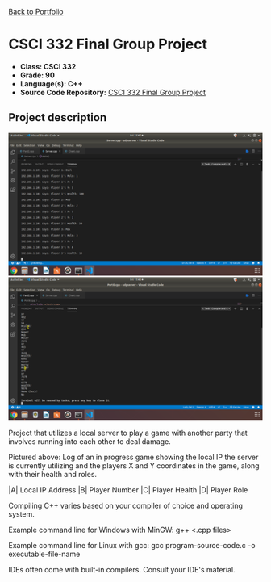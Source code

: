 [Back to Portfolio](./)

CSCI 332 Final Group Project
===============

-   **Class: CSCI 332** 
-   **Grade: 90**
-   **Language(s): C++**
-   **Source Code Repository:** [CSCI 332 Final Group Project](https://github.com/paulryanmc/332-Team-Project)  

## Project description

![332-Group-Project-1](images/project1demo.png)
![332-Group-Project-2](images/project1demo2.png)

Project that utilizes a local server to play a game with another party that involves running into each other to deal damage.

Pictured above: Log of an in progress game showing the local IP the server is currently utilizing and the players X and Y coordinates in the game, along with their health and roles.

|A| Local IP Address
|B| Player Number
|C| Player Health
|D| Player Role

Compiling C++ varies based on your compiler of choice and operating system.

Example command line for Windows with MinGW:
g++ <.cpp files>
  
Example command line for Linux with gcc:
gcc program-source-code.c -o executable-file-name

IDEs often come with built-in compilers. Consult your IDE's material.

